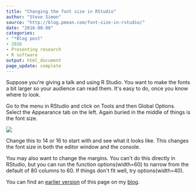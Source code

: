 ```yaml
---
title: "Changing the font size in RStudio"
author: "Steve Simon"
source: "http://blog.pmean.com/font-size-in-rstudio/"
date: "2016-08-08"
categories:
- "*Blog post"
- 2016
- Presenting research
- R software
output: html_document
page_update: complete
---
```


Suppose you're giving a talk and using R Studio. You want to make the fonts a bit larger so your audience can read them. It's easy to do, once you know where to look.

<!---More--->

Go to the menu in RStudio and click on Tools and then Global Options. Select the Appearance tab on the left. Again buried in the middle of things is the font size.

![](http://www.pmean.com/new-images/16/font-size-in-rstudio01.png)

Change this to 14 or 16 to start with and see what it looks like. This changes the font size in both the editor window and the console.

You may also want to change the margins. You can't do this directly in RStudio, but you can run the function options(width=60) to narrow from the default of 80 columns to 60. If things don't fit well, try options(width=40).

You can find an [earlier version][sim1] of this page on my [blog][sim2].

[sim1]: http://blog.pmean.com/font-size-in-rstudio/
[sim2]: http://blog.pmean.com
